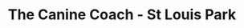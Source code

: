 ---
title: "The Canine Coach - St Louis Park"
url: /saint-louis-park/the-canine-coach-st-louis-park/
shop: Tiersalon
---